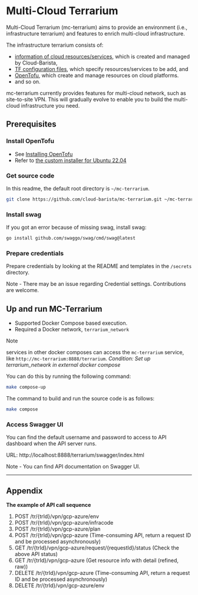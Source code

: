 # Multi-Cloud Terrarium

Multi-Cloud Terrarium (mc-terrarium) aims to provide an environment (i.e., infrastructure terrarium) and features to enrich multi-cloud infrastructure.

The infrastructure terrarium consists of:

- <ins>information of cloud resources/services</ins>, which is created and managed by Cloud-Barista,
- <ins>TF configuration files</ins>, which specify resources/services to be add, and
- <ins>OpenTofu</ins>, which create and manage resources on cloud platforms.
- and so on.

mc-terrarium currently provides features for multi-cloud network, such as site-to-site VPN. This will gradually evolve to enable you to build the multi-cloud infrastructure you need.

## Prerequisites

### Install OpenTofu

- See [Installing OpenTofu](https://opentofu.org/docs/intro/install/)
- Refer to [the custom installer for Ubuntu 22.04](https://github.com/cloud-barista/mc-terrarium/blob/main/scripts/install-tofu.sh)

### Get source code

In this readme, the default root directory is `~/mc-terrarium`.

```bash
git clone https://github.com/cloud-barista/mc-terrarium.git ~/mc-terrarium
```

### Install swag

If you got an error because of missing swag, install swag:

```bash
go install github.com/swaggo/swag/cmd/swag@latest
```

### Prepare credentials

Prepare credentials by looking at the README and templates in the `/secrets` directory.

Note - There may be an issue regarding Credential settings. Contributions are welcome.

## Up and run MC-Terrarium

- Supported Docker Compose based execution.
- Required a Docker network, `terrarium_network`

> [!NOTE]
> services in other docker composes can access the `mc-terrarium` service, like `http://mc-terrarium:8888/terrarium`.
> _Condition: Set up terrarium_network in external docker compose_

You can do this by running the following command:

```bash
make compose-up
```

The command to build and run the source code is as follows:

```bash
make compose
```

### Access Swagger UI

You can find the default username and password to access to API dashboard when the API server runs.

URL: http://localhost:8888/terrarium/swagger/index.html

Note - You can find API documentation on Swagger UI.

---

## Appendix

**The example of API call sequence**

1. POST /tr/{trId}/vpn/gcp-azure/env
2. POST /tr/{trId}/vpn/gcp-azure/infracode
3. POST /tr/{trId}/vpn/gcp-azure/plan
4. POST /tr/{trId}/vpn/gcp-azure (Time-consuming API, return a request ID and be processed asynchronously)
5. GET /tr/{trId}/vpn/gcp-azure/request/{requestId}/status (Check the above API status)
6. GET /tr/{trId}/vpn/gcp-azure (Get resource info with detail (refined, raw))
7. DELETE /tr/{trId}/vpn/gcp-azure (Time-consuming API, return a request ID and be processed asynchronously)
8. DELETE /tr/{trId}/vpn/gcp-azure/env
